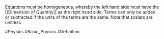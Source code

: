 Equations must be homogeneous, whereby the left hand side must have the [[Dimension of Quantity]] as the right hand side. Terms can only be added or subtracted if the units of the terms are the same. Note that scalars are unitless

#Physics #Basic_Physics #Definition